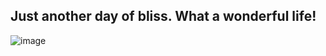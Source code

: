 ## Just another day of bliss.  What a wonderful life!

![image](https://user-images.githubusercontent.com/75179527/100662737-25b15400-330a-11eb-8396-d5c39be760ac.png) 

